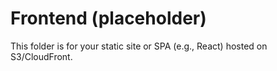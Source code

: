 # Frontend (placeholder)

This folder is for your static site or SPA (e.g., React) hosted on S3/CloudFront.
